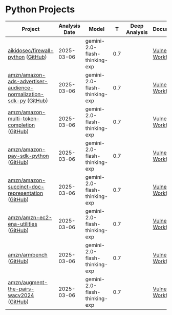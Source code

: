 # Python Projects
| Project | Analysis Date | Model | T | Deep Analysis | Documentation |
|---------|---------------|-------|---|:-------------:|---------------|
| [aikidosec/firewall-python](aikidosec/firewall-python/) ([GitHub](https://github.com/aikidosec/firewall-python)) | 2025-03-06 | gemini-2.0-flash-thinking-exp | 0.7 |  | [Vulnerabilities Workflow 2](aikidosec/firewall-python/2025-03-06-gemini-2.0-flash-thinking-exp/vulnerabilities-workflow-2.md) |
| [amzn/amazon-ads-advertiser-audience-normalization-sdk-py](amzn/amazon-ads-advertiser-audience-normalization-sdk-py/) ([GitHub](https://github.com/amzn/amazon-ads-advertiser-audience-normalization-sdk-py)) | 2025-03-06 | gemini-2.0-flash-thinking-exp | 0.7 |  | [Vulnerabilities Workflow 2](amzn/amazon-ads-advertiser-audience-normalization-sdk-py/2025-03-06-gemini-2.0-flash-thinking-exp/vulnerabilities-workflow-2.md) |
| [amzn/amazon-multi-token-completion](amzn/amazon-multi-token-completion/) ([GitHub](https://github.com/amzn/amazon-multi-token-completion)) | 2025-03-06 | gemini-2.0-flash-thinking-exp | 0.7 |  | [Vulnerabilities Workflow 2](amzn/amazon-multi-token-completion/2025-03-06-gemini-2.0-flash-thinking-exp/vulnerabilities-workflow-2.md) |
| [amzn/amazon-pay-sdk-python](amzn/amazon-pay-sdk-python/) ([GitHub](https://github.com/amzn/amazon-pay-sdk-python)) | 2025-03-06 | gemini-2.0-flash-thinking-exp | 0.7 |  | [Vulnerabilities Workflow 2](amzn/amazon-pay-sdk-python/2025-03-06-gemini-2.0-flash-thinking-exp/vulnerabilities-workflow-2.md) |
| [amzn/amazon-succinct-doc-representation](amzn/amazon-succinct-doc-representation/) ([GitHub](https://github.com/amzn/amazon-succinct-doc-representation)) | 2025-03-06 | gemini-2.0-flash-thinking-exp | 0.7 |  | [Vulnerabilities Workflow 2](amzn/amazon-succinct-doc-representation/2025-03-06-gemini-2.0-flash-thinking-exp/vulnerabilities-workflow-2.md) |
| [amzn/amzn-ec2-ena-utilities](amzn/amzn-ec2-ena-utilities/) ([GitHub](https://github.com/amzn/amzn-ec2-ena-utilities)) | 2025-03-06 | gemini-2.0-flash-thinking-exp | 0.7 |  | [Vulnerabilities Workflow 2](amzn/amzn-ec2-ena-utilities/2025-03-06-gemini-2.0-flash-thinking-exp/vulnerabilities-workflow-2.md) |
| [amzn/armbench](amzn/armbench/) ([GitHub](https://github.com/amzn/armbench)) | 2025-03-06 | gemini-2.0-flash-thinking-exp | 0.7 |  | [Vulnerabilities Workflow 2](amzn/armbench/2025-03-06-gemini-2.0-flash-thinking-exp/vulnerabilities-workflow-2.md) |
| [amzn/augment-the-pairs-wacv2024](amzn/augment-the-pairs-wacv2024/) ([GitHub](https://github.com/amzn/augment-the-pairs-wacv2024)) | 2025-03-06 | gemini-2.0-flash-thinking-exp | 0.7 |  | [Vulnerabilities Workflow 2](amzn/augment-the-pairs-wacv2024/2025-03-06-gemini-2.0-flash-thinking-exp/vulnerabilities-workflow-2.md) |